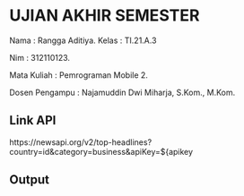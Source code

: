 # UJIAN AKHIR SEMESTER

Nama : Rangga Aditiya.
Kelas           : TI.21.A.3

Nim             : 312110123.

Mata Kuliah     : Pemrograman Mobile 2.

Dosen Pengampu  : Najamuddin Dwi Miharja, S.Kom., M.Kom.




## Link API 

<p>https://newsapi.org/v2/top-headlines?country=id&category=business&apiKey=${apikey

## Output 



